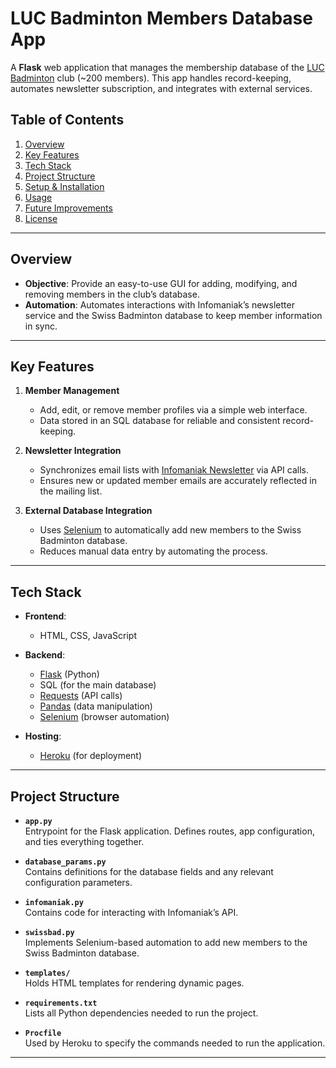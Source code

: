 # LUC Badminton Members Database App

A **Flask** web application that manages the membership database of the [LUC Badminton](https://lucbadminton.ch/) club (~200 members). This app handles record-keeping, automates newsletter subscription, and integrates with external services.

## Table of Contents
1. [Overview](#overview)  
2. [Key Features](#key-features)  
3. [Tech Stack](#tech-stack)  
4. [Project Structure](#project-structure)  
5. [Setup & Installation](#setup--installation)  
6. [Usage](#usage)  
7. [Future Improvements](#future-improvements)  
8. [License](#license)

---

## Overview
- **Objective**: Provide an easy-to-use GUI for adding, modifying, and removing members in the club’s database.  
- **Automation**: Automates interactions with Infomaniak’s newsletter service and the Swiss Badminton database to keep member information in sync.

---

## Key Features
1. **Member Management**  
   - Add, edit, or remove member profiles via a simple web interface.  
   - Data stored in an SQL database for reliable and consistent record-keeping.

2. **Newsletter Integration**  
   - Synchronizes email lists with [Infomaniak Newsletter](https://newsletter.infomaniak.com/) via API calls.  
   - Ensures new or updated member emails are accurately reflected in the mailing list.

3. **External Database Integration**  
   - Uses [Selenium](https://www.selenium.dev/) to automatically add new members to the Swiss Badminton database.  
   - Reduces manual data entry by automating the process.

---

## Tech Stack
- **Frontend**:  
  - HTML, CSS, JavaScript

- **Backend**:  
  - [Flask](https://flask.palletsprojects.com/en/stable/) (Python)  
  - SQL (for the main database)  
  - [Requests](https://docs.python-requests.org/en/latest/) (API calls)  
  - [Pandas](https://pandas.pydata.org/) (data manipulation)  
  - [Selenium](https://www.selenium.dev/) (browser automation)

- **Hosting**:  
  - [Heroku](https://www.heroku.com/) (for deployment)

---

## Project Structure

- **`app.py`**  
  Entrypoint for the Flask application. Defines routes, app configuration, and ties everything together.

- **`database_params.py`**  
  Contains definitions for the database fields and any relevant configuration parameters.

- **`infomaniak.py`**  
  Contains code for interacting with Infomaniak’s API.

- **`swissbad.py`**  
  Implements Selenium-based automation to add new members to the Swiss Badminton database.

- **`templates/`**  
  Holds HTML templates for rendering dynamic pages.

- **`requirements.txt`**  
  Lists all Python dependencies needed to run the project.

- **`Procfile`**  
  Used by Heroku to specify the commands needed to run the application.

---
